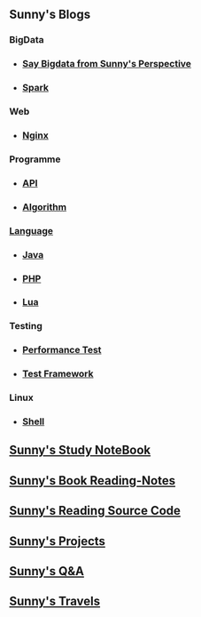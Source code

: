 ## Sunny's Blogs
### BigData
* ### [Say Bigdata from Sunny's Perspective](blog/bigdata/README.md)
* ### [Spark](blog/bigdata/README.md)
### Web
* ### [Nginx](blog/web/README.md)
### Programme
* ### [API](blog/programe/README.md)
* ### [Algorithm](blog/programe/algorithm/README.md)

### [Language](blog/language/README.md)
* ### [Java](blog/language/java/README.md)
* ### [PHP](blog/language/php/README.md)
* ### [Lua](blog/language/lua/README.md)

### Testing
* ### [Performance Test](blog/testing/README.md)
* ### [Test Framework](blog/testing/README.md)

### Linux
* ### [Shell](blog/linux/shell/README.md)


## [Sunny's Study NoteBook](https://github.com/SunnnyChan/sc.study-notes)
## [Sunny's Book Reading-Notes](https://github.com/SunnnyChan/sc.reading-notes)
## [Sunny's Reading Source Code](sourcecode/README.md)
## [Sunny's Projects](project/README.md)
## [Sunny's Q&A](Q&A/README.md)
## [Sunny's Travels](https://github.com/SunnnyChan/cg.hikari/blob/master/travels/README.md)
